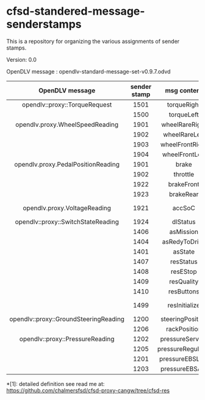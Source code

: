 # cfsd-standered-message-senderstamps
This is a repository for organizing the various assignments of sender stamps. 

Version: 0.0

OpenDLV message : opendlv-standard-message-set-v0.9.7.odvd

|            OpenDLV message            | sender stamp |    msg content    | sensor/req/log |      unit       | origin |
| :-----------------------------------: | :----------: | :---------------: | :------------: | :-------------: | ------ |
|     opendlv::proxy::TorqueRequest     |     1501     |    torqueRight    |      req       |    0~2400cNm    |        |
|                                       |     1500     |    torqueLeft     |      req       |    0~2400cNm    |        |
|    opendlv.proxy.WheelSpeedReading    |     1901     |  wheelRareRight   |     sensor     |      Km/h       | CANgw  |
|                                       |     1902     |   wheelRareLeft   |     sensor     |      Km/h       | CANgw  |
|                                       |     1903     |  wheelFrontRight  |     sensor     |      Km/h       | CANgw  |
|                                       |     1904     |  wheelFrontLeft   |     sensor     |      Km/h       | CANgw  |
|  opendlv.proxy.PedalPositionReading   |     1901     |       brake       |     sensor     |        %        | CANgw  |
|                                       |     1902     |     throttle      |     sensor     |        %        | CANgw  |
|                                       |     1922     |    brakeFront     |     sensor     |        %        | CANgw  |
|                                       |     1923     |     brakeRear     |     sensor     |        %        | CANgw  |
|     opendlv.proxy.VoltageReading      |     1921     |      accSoC       |     sensor     | State of Charge | CANgw  |
|  opendlv::proxy::SwitchStateReading   |     1924     |     dlStatus      |     sensor     |       0/1       | CANgw  |
|                                       |     1406     |     asMission     |     sensor     |       0-8       | CANgw  |
|                                       |     1404     |   asRedyToDrive   |      req       |       1/0       |        |
|                                       |     1401     |      asState      |      log       |     states      |        |
|                                       |     1407     |     resStatus     |     sensor     |     0/1*[1]     | CANgw  |
|                                       |     1408     |     resEStop      |     sensor     |    0/128*[1]    | CANgw  |
|                                       |     1409     |    resQuality     |     sensor     |    0-100*[1]    | CANgw  |
|                                       |     1410     |    resButtons     |     sensor     |   1/3/5/7*[1]   | CANgw  |
|                                       |     1499     |   resInitialize   |      req       | Don't Care*[1]  |        |
| opendlv::proxy::GroundSteeringReading |     1200     | steeringPosition  |      log       |       mm        |        |
|                                       |     1206     |   rackPosition    |      log       |       mm        |        |
|    opendlv::proxy::PressureReading    |     1202     |  pressureService  |      log       |       bar       |        |
|                                       |     1205     | pressureRegulator |      log       |       bar       |        |
|                                       |     1201     |  pressureEBSLine  |      log       |       bar       |        |
|                                       |     1203     |  pressureEBSAct   |      log       |       bar       |        |

*[1]: detailed definition see read me at:  https://github.com/chalmersfsd/cfsd-proxy-cangw/tree/cfsd-res